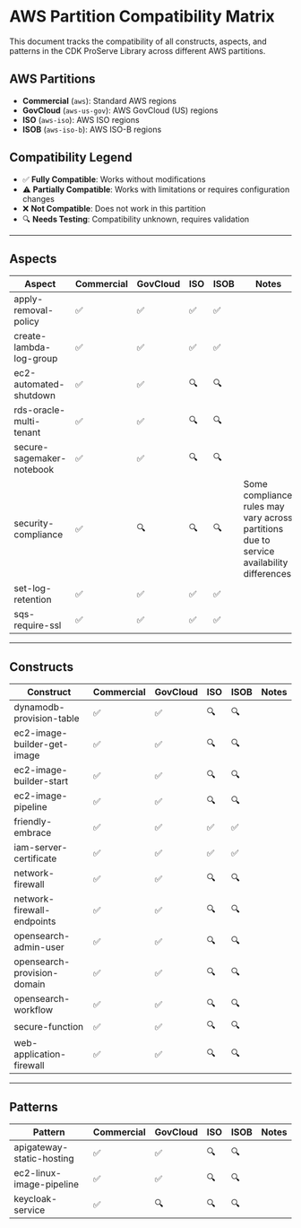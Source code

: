 # AWS Partition Compatibility Matrix

This document tracks the compatibility of all constructs, aspects, and patterns in the CDK ProServe Library across different AWS partitions.

## AWS Partitions

- **Commercial** (`aws`): Standard AWS regions
- **GovCloud** (`aws-us-gov`): AWS GovCloud (US) regions
- **ISO** (`aws-iso`): AWS ISO regions
- **ISOB** (`aws-iso-b`): AWS ISO-B regions

## Compatibility Legend

- ✅ **Fully Compatible**: Works without modifications
- ⚠️ **Partially Compatible**: Works with limitations or requires configuration changes
- ❌ **Not Compatible**: Does not work in this partition
- 🔍 **Needs Testing**: Compatibility unknown, requires validation

---

## Aspects

| Aspect                    | Commercial | GovCloud | ISO | ISOB | Notes                                                                                     |
| ------------------------- | ---------- | -------- | --- | ---- | ----------------------------------------------------------------------------------------- |
| apply-removal-policy      | ✅         | ✅       | ✅  | ✅   |                                                                                           |
| create-lambda-log-group   | ✅         | ✅       | ✅  | ✅   |                                                                                           |
| ec2-automated-shutdown    | ✅         | ✅       | 🔍  | 🔍   |                                                                                           |
| rds-oracle-multi-tenant   | ✅         | ✅       | 🔍  | 🔍   |                                                                                           |
| secure-sagemaker-notebook | ✅         | ✅       | 🔍  | 🔍   |                                                                                           |
| security-compliance       | ✅         | 🔍       | 🔍  | 🔍   | Some compliance rules may vary across partitions due to service availability differences. |
| set-log-retention         | ✅         | ✅       | ✅  | ✅   |                                                                                           |
| sqs-require-ssl           | ✅         | ✅       | ✅  | ✅   |                                                                                           |

---

## Constructs

| Construct                   | Commercial | GovCloud | ISO | ISOB | Notes |
| --------------------------- | ---------- | -------- | --- | ---- | ----- |
| dynamodb-provision-table    | ✅         | ✅       | 🔍  | 🔍   |       |
| ec2-image-builder-get-image | ✅         | ✅       | 🔍  | 🔍   |       |
| ec2-image-builder-start     | ✅         | ✅       | 🔍  | 🔍   |       |
| ec2-image-pipeline          | ✅         | ✅       | 🔍  | 🔍   |       |
| friendly-embrace            | ✅         | ✅       | ✅  | ✅   |       |
| iam-server-certificate      | ✅         | ✅       | ✅  | ✅   |       |
| network-firewall            | ✅         | ✅       | 🔍  | 🔍   |       |
| network-firewall-endpoints  | ✅         | ✅       | 🔍  | 🔍   |       |
| opensearch-admin-user       | ✅         | ✅       | 🔍  | 🔍   |       |
| opensearch-provision-domain | ✅         | ✅       | 🔍  | 🔍   |       |
| opensearch-workflow         | ✅         | ✅       | 🔍  | 🔍   |       |
| secure-function             | ✅         | ✅       | 🔍  | 🔍   |       |
| web-application-firewall    | ✅         | ✅       | 🔍  | 🔍   |       |

---

## Patterns

| Pattern                   | Commercial | GovCloud | ISO | ISOB | Notes |
| ------------------------- | ---------- | -------- | --- | ---- | ----- |
| apigateway-static-hosting | ✅         | ✅       | 🔍  | 🔍   |       |
| ec2-linux-image-pipeline  | ✅         | ✅       | 🔍  | 🔍   |       |
| keycloak-service          | ✅         | 🔍       | 🔍  | 🔍   |       |

